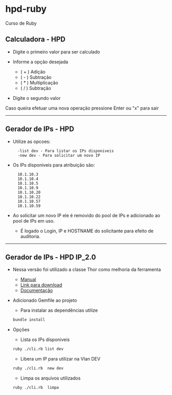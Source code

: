 # hpd-ruby

Curso de Ruby

## Calculadora - HPD

- Digite o primeiro valor para ser calculado

- Informe a opção desejada
  - ( + ) Adição
  - ( - ) Subtração
  - ( * ) Multiplicação
  - ( / ) Subtração

- Digite o segundo valor 

Caso queira efetuar uma nova operação pressione Enter ou "x" para sair

---

## Gerador de IPs - HPD

- Utilize as opcoes:

        -list dev - Para listar os IPs disponiveis
        -new dev - Para solicitar um novo IP

- Os IPs disponiveis para atribuição são:

        10.1.10.3
        10.1.10.4
        10.1.10.5
        10.1.10.9
        10.1.10.20
        10.1.10.22
        10.1.10.57
        10.1.10.59

- Ao solicitar um novo IP ele é removido do pool de IPs e adicionado ao pool de IPs em uso.
  - É logado o Login, IP e HOSTNAME do solicitante para efeito de auditoria.

---

## Gerador de IPs - HPD IP_2.0

- Nessa versão foi utilizado a classe Thor como melhoria da ferramenta
  - [Manual](http://whatisthor.com/)
  - [Link para download](https://rubygems.org/gems/thor/versions/0.20.0)
  - [Documentação](https://github.com/erikhuda/thor/wiki)

- Adicionado Gemfile ao projeto
    - Para instalar as dependências utilize
    ```bash
    bundle install
    ```
- Opções
    - Lista os IPs disponiveis
    ```bash
    ruby ./cli.rb list dev
    ```
    - Libera um IP para utilizar na Vlan DEV

    ```bash
    ruby ./cli.rb  new dev
    ```
    - Limpa os arquivos utilizados
    ```bash
    ruby ./cli.rb  limpa
    ```